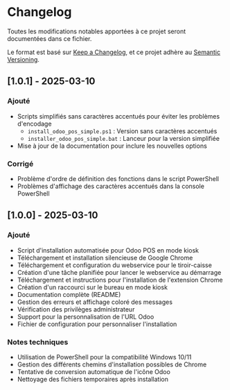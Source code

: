 # Changelog

Toutes les modifications notables apportées à ce projet seront documentées dans ce fichier.

Le format est basé sur [Keep a Changelog](https://keepachangelog.com/fr/1.0.0/),
et ce projet adhère au [Semantic Versioning](https://semver.org/spec/v2.0.0.html).

## [1.0.1] - 2025-03-10

### Ajouté
- Scripts simplifiés sans caractères accentués pour éviter les problèmes d'encodage
  - `install_odoo_pos_simple.ps1` : Version sans caractères accentués
  - `installer_odoo_pos_simple.bat` : Lanceur pour la version simplifiée
- Mise à jour de la documentation pour inclure les nouvelles options

### Corrigé
- Problème d'ordre de définition des fonctions dans le script PowerShell
- Problèmes d'affichage des caractères accentués dans la console PowerShell

## [1.0.0] - 2025-03-10

### Ajouté
- Script d'installation automatisée pour Odoo POS en mode kiosk
- Téléchargement et installation silencieuse de Google Chrome
- Téléchargement et configuration du webservice pour le tiroir-caisse
- Création d'une tâche planifiée pour lancer le webservice au démarrage
- Téléchargement et instructions pour l'installation de l'extension Chrome
- Création d'un raccourci sur le bureau en mode kiosk
- Documentation complète (README)
- Gestion des erreurs et affichage coloré des messages
- Vérification des privilèges administrateur
- Support pour la personnalisation de l'URL Odoo
- Fichier de configuration pour personnaliser l'installation

### Notes techniques
- Utilisation de PowerShell pour la compatibilité Windows 10/11
- Gestion des différents chemins d'installation possibles de Chrome
- Tentative de conversion automatique de l'icône Odoo
- Nettoyage des fichiers temporaires après installation
